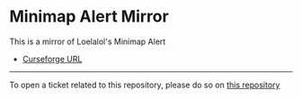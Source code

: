 # Minimap Alert Mirror

This is a mirror of Loelalol's Minimap Alert

- [Curseforge URL](https://www.curseforge.com/wow/addons/minimap-alert)

----

To open a ticket related to this repository, please do so on [this repository](https://github.com/curseforge-mirror/.github)